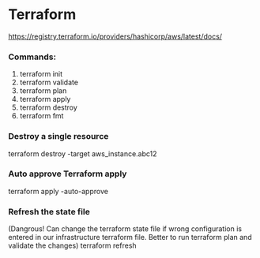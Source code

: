 # Terraform
https://registry.terraform.io/providers/hashicorp/aws/latest/docs/
### Commands:
1. terraform init
2. terraform validate
3. terraform plan
4. terraform apply
5. terraform destroy
6. terraform fmt

### Destroy a single resource
terraform destroy -target aws_instance.abc12

### Auto approve Terraform apply
terraform apply -auto-approve

### Refresh the state file
(Dangrous! Can change the terraform state file if wrong configuration is entered in our infrastructure terraform file. Better to run terraform plan and validate the changes)
terraform refresh 
